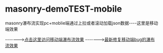 # masonry-demoTEST-mobile
masonry瀑布流实现pc+moblie端通过上拉或者滚动加载json数据----这里是移动端效果


------->[点击这里访问移动端瀑布流效果](https://fairyly.github.io/masonry-demoTEST-mobile/)
------->[最新修复移动端bug的瀑布流效果](https://fairyly.github.io/masonry-demoTEST-mobile/update-newmobiledemo/)
